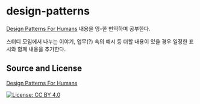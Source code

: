 # design-patterns

[Design Patterns For Humans](https://github.com/kamranahmedse/design-patterns-for-humans#-simple-factory) 내용을 영-한 번역하며 공부한다.

스터디 모임에서 나누는 이야기, 업무(?) 속의 예시 등 더할 내용이 있을 경우 일정한 표시와 함께 내용을 추가한다.

## Source and License
[Design Patterns For Humans](https://github.com/kamranahmedse/design-patterns-for-humans#-simple-factory)

[![License: CC BY 4.0](https://img.shields.io/badge/License-CC%20BY%204.0-lightgrey.svg)](https://creativecommons.org/licenses/by/4.0/)

